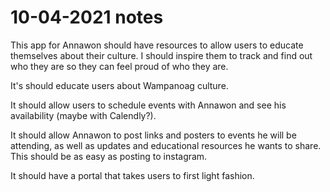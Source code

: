 # 10-04-2021 notes

This app for Annawon should have resources to allow users to educate themselves about their culture.
I should inspire them to track and find out who they are so they can feel proud of who they are.

It's should educate users about Wampanoag culture.

It should allow users to schedule events with Annawon and see his availability (maybe with Calendly?).

It should allow Annawon to post links and posters to events he will be attending, as well as updates and educational resources he wants to share.
This should be as easy as posting to instagram.

It should have a portal that takes users to first light fashion.